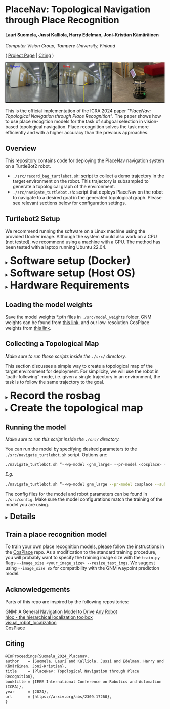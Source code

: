 # PlaceNav: Topological Navigation through Place Recognition
#### Lauri Suomela, Jussi Kalliola, Harry Edelman, Joni-Kristian Kämäräinen

_Computer Vision Group, Tampere University, Finland_


( [Project Page](https://lasuomela.github.io/placenav/) | [Citing](#citing) )

![What is this](doc/githeader_hor.png)

This is the official implementation of the ICRA 2024 paper _"PlaceNav: Topological Navigation through Place Recognition"_. The paper shows how to use place recogition models for the task of subgoal selection in vision-based topological navigation. Place recognition solves the task more efficiently and with a higher accuracy than the previous approaches.

## Overview

This repository contains code for deploying the PlaceNav navigation system on a TurtleBot2 robot.

- `./src/record_bag_turtlebot.sh`: script to collect a demo trajectory in the target environment on the robot. This trajectory is subsampled to generate a topological graph of the environment.
- `./src/navigate_turtlebot.sh`: script that deploys PlaceNav on the robot to navigate to a desired goal in the generated topological graph. Please see relevant sections below for configuration settings.


## Turtlebot2 Setup

We recommend running the software on a Linux machine using the provided Docker image. Although the system should also work on a CPU (not tested), we recommend using a machine with a GPU. The method has been tested with a laptop running Ubuntu 22.04.

<details><summary><b><font size="+3">Software setup (Docker)</font></b></summary><br/>

We provide a Docker image for easy software setup. The image includes all the software dependencies required to run PlaceNav (including the Turtlebot2 driver install for ROS Noetic). The image was built for `x86_64` CPU architectures. It is based on `CUDA:11.3.0`, which has the minimum Host OS Nvidia driver version requirement `>=450.80.02`. Newer Nvidia drivers [should be backward compatible](https://docs.nvidia.com/datacenter/cloud-native/container-toolkit/1.13.5/install-guide.html#platform-requirements) with the CUDA toolkit.

Steps to run:
1. Install [Docker](https://docs.docker.com/engine/install/) and [NVIDIA Container toolkit](https://docs.nvidia.com/datacenter/cloud-native/container-toolkit/latest/install-guide.html).
2. Navigate to `./docker/turtlebot`.
3. Execute `./build.sh`. This pulls the image from Docker Hub.
4. If building for first time, restart the machine to update udev rules. Otherwise you will have trouble connecting to the Turtlebot from inside the container.
5. Check if `run.sh` volume mount paths (`-v host_path:container_path`) are valid for your system.
6. Execute `./run.sh`.
7. Done! You should enter the container bash shell.

You can also build the Docker image yourself using the provided Dockerfile. Local build can be triggered by

```
./build.sh -r ""
```

Building for devices such as NVIDIA Jetson's will probably require some modifications to the Dockerfile (e.g. changing the base image).

</details>
<details><summary><b><font size="+3">Software setup (Host OS) </font></b></summary><br/>
  
If you want to set up the software without using Docker, please follow the steps in `./docker/turtlebot/build.sh` and `./docker/turtlebot/Dockerfile`. They list all the dependencies required for the system to work. However, we don't promise support for such attempts.


</details>
<details><summary><b><font size="+3"> Hardware Requirements </font></b></summary><br/>

- Turtlebot2: [www.turtlebot.com/turtlebot2/](https://www.turtlebot.com/turtlebot2/). PlaceNav has been tested on the Turtlebot2 and Robotnik Summit-XL Steel robots. Lot of the code has been adopted from [GNM](https://github.com/robodhruv/drive-any-robot), which has been adapted multiple different robots, so utilizing PlaceNav with different robots should be easy.
- [A wide-angle RGB camera](https://www.arducam.com/product/arducam-imx291-usb-camera-with-case-b026101/). The `turtlebot.launch` launches a camera node with parameters in `./src/config/camera.yaml`. If you have calibrated your camera, you can add the intrinsics to `./src/config/calibration.yaml` for accurate visualization of predicted waypoints. 
- [Joystick](https://www.amazon.com/DualShock-Wireless-Controller-PlayStation-Black-4/dp/B01LWVX2RG)/[keyboard teleop](http://wiki.ros.org/teleop_twist_keyboard) that works with Linux. Add the index mapping for the _deadman_switch_ on the joystick to the `./src/config/joystick.yaml`. You can find the mapping from buttons to indices for common joysticks in the [wiki](https://wiki.ros.org/joy). 
</details>

## Loading the model weights

Save the model weights *.pth files in `./src/model_weights` folder. GNM weights can be found from [this link](https://drive.google.com/drive/folders/1np7D0Ak7x10IoQn9h0qxn8eoxJQiw8Dr?usp=share_link), and our low-resolution CosPlace weights from [this link](https://drive.google.com/file/d/1M1rvlRYiV9F0VHKggAOyzun4PwGFTlZ1/view?usp=sharing).

## Collecting a Topological Map

_Make sure to run these scripts inside the `./src/` directory._

This section discusses a simple way to create a topological map of the target environment for deployment. For simplicity, we will use the robot in “path-following” mode, i.e. given a single trajectory in an environment, the task is to follow the same trajectory to the goal.

<details><summary><b><font size="+3"> Record the rosbag </font></b></summary><br/>
  
```bash
./record_bag_turtlebot.sh <bag_name>
```

Run this command to teleoperate the robot with the joystick and camera. This command opens up three windows 
1. `roslaunch turtlebot.launch`: This launch file opens the `usb_cam` node for the camera, the joy node for the joystick, and several nodes for the robot’s mobile base).
2. `python joy_teleop.py`: This python script starts a node that reads inputs from the joy topic and outputs them on topics that teleoperate the robot’s base.
3. `rosbag record /usb_cam/image_raw /odom -o <bag_name>`: This command isn’t run immediately (you have to click Enter). It will be run in the `./src/topomaps/bags` directory, where we recommend you store your rosbags.

Once you are ready to record the bag, run the `rosbag record` script and teleoperate the robot on the map you want the robot to follow. When you are finished with recording the path, kill the `rosbag record` command, and then kill the tmux session.

</details>
<details><summary><b><font size="+3"> Create the topological map </font></b></summary><br/>
  
```bash
./create_topomap.sh <topomap_name> <bag_filename>
```

This command opens up 3 windows:
1. `roscore`
2. `python create_topomap.py —dt 1 —dir <topomap_dir>`: This command creates a directory in `./src/topomaps/images` and saves an image as a node in the map every second the bag is played.
3. `rosbag play -r 5 <bag_filename>`: This command plays the rosbag at x5 speed, so the python script is actually recording nodes 5 seconds apart. The `<bag_filename>` should be the entire bag name with the .bag extension. You can change this value in the `make_topomap.sh` file. The command does not run until you hit Enter, which you should only do once the python script gives its waiting message. Once you play the bag, move to the screen where the python script is running so you can kill it when the rosbag stops playing.

When the bag stops playing, kill the tmux session.
</details>

## Running the model 
_Make sure to run this script inside the `./src/` directory._

You can run the model by specifying desired parameters to the `./src/navigate_turtlebot.sh` script.
Options are:
```bash
./navigate_turtlebot.sh “--wp-model <gnm_large> --pr-model <cosplace> --subgoal-mode <temporal_distance | place_recognition> --filter-mode <sliding_window | bayesian> --topomap-dir <your_test_dir>”
```
_E.g._

```bash
./navigate_turtlebot.sh “--wp-model gnm_large --pr-model cosplace --subgoal-mode place_recognition --filter-mode bayesian --topomap-dir <your_test_dir>”
```

The config files for the model and robot parameters can be found in `./src/config`. Make sure the model configurations match the training of the model you are using.

<details><summary><b><font size="+2">Details </font></b></summary><br/>

The `<topomap_dir>` is the name of the directory in `./src/topomaps/images` that has the images corresponding to the nodes in the topological map. The images are ordered by name from 0 to N.

`navigate.py` opens up 5 windows:

1. `roslaunch turtlebot.launch`: This launch file opens the usb_cam node for the camera, the joy node for the joystick, and several nodes for the robot’s mobile base).
2. `python navigate.py`: This python script starts a node that reads in image observations from the camera topic, inputs the observations and the map into the models, and publishes actions to the `/waypoint` topic.
3. `python joy_teleop.py`: This python script starts a node that reads inputs from the joy topic and outputs them on topics that teleoperate the robot’s base.
4. `python pd_controller.py`: This python script starts a node that reads messages from the `/waypoint` topic (waypoints from the model) and outputs velocities to navigate the robot’s base.
5. `python visualization_node.py`: This python script starts a node that visualizes the each query image and the corresponding retrieved subgoal image, with predicted waypoints overlaid on the query image. By default, images are shown on screen and saved to disk as a video. Behavior can be controlled using the `--save` and `--show` flags.

If you are running on-screen visualization, pressing key `q` will stop the navigation loop. Otherwise, terminate `navigate.py` manually. If you want to take control of the robot while it is navigating, the `joy_teleop.py` script allows you to do so with the joystick.

</details>

## Train a place recognition model

To train your own place recognition models, please follow the instructions in the [CosPlace](https://github.com/gmberton/CosPlace) repo. As a modification to the standard training procedure, you will probably want to specify the training image size with the `train.py` flags `--image_size <your_image_size> --resize_test_imgs`. We suggest using `--image_size 85` for compatibility with the GNM waypoint prediction model.

## Acknowledgements
Parts of this repo are inspired by the following repositories:

[GNM: A General Navigation Model to Drive Any Robot](https://github.com/robodhruv/drive-any-robot) <br/>
[hloc - the hierarchical localization toolbox](https://github.com/cvg/Hierarchical-Localization) <br/>
[visual_robot_localization](https://github.com/lasuomela/visual_robot_localization) <br/>
[CosPlace](https://github.com/gmberton/CosPlace)

## Citing

```
@InProceedings{Suomela_2024_Placenav,
author    = {Suomela, Lauri and Kalliola, Jussi and Edelman, Harry and Kämäräinen, Joni-Kristian},
title     = {PlaceNav: Topological Navigation through Place Recognition},
booktitle = {IEEE International Conference on Robotics and Automation (ICRA)},
year      = {2024},
url       = {https://arxiv.org/abs/2309.17260},
}
```
